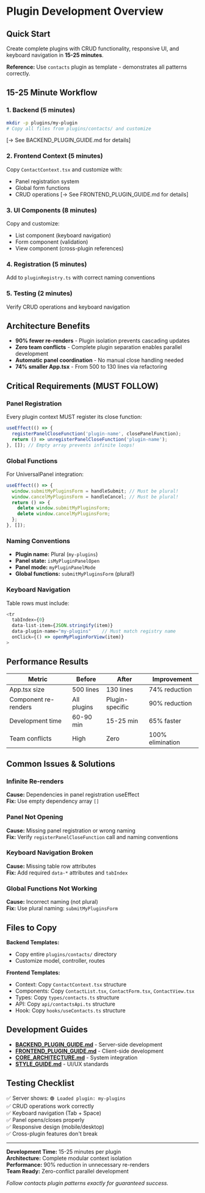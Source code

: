# Plugin Development Overview

## Quick Start

Create complete plugins with CRUD functionality, responsive UI, and keyboard navigation in **15-25 minutes**.

**Reference:** Use `contacts` plugin as template - demonstrates all patterns correctly.

## 15-25 Minute Workflow

### 1. Backend (5 minutes)
```bash
mkdir -p plugins/my-plugin
# Copy all files from plugins/contacts/ and customize
```
[→ See BACKEND_PLUGIN_GUIDE.md for details]

### 2. Frontend Context (5 minutes) 
Copy `ContactContext.tsx` and customize with:
- Panel registration system
- Global form functions
- CRUD operations
[→ See FRONTEND_PLUGIN_GUIDE.md for details]

### 3. UI Components (8 minutes)
Copy and customize:
- List component (keyboard navigation)
- Form component (validation)
- View component (cross-plugin references)

### 4. Registration (5 minutes)
Add to `pluginRegistry.ts` with correct naming conventions

### 5. Testing (2 minutes)
Verify CRUD operations and keyboard navigation

## Architecture Benefits

- **90% fewer re-renders** - Plugin isolation prevents cascading updates
- **Zero team conflicts** - Complete plugin separation enables parallel development
- **Automatic panel coordination** - No manual close handling needed
- **74% smaller App.tsx** - From 500 to 130 lines via refactoring

## Critical Requirements (MUST FOLLOW)

### Panel Registration
Every plugin context MUST register its close function:
```typescript
useEffect(() => {
  registerPanelCloseFunction('plugin-name', closePanelFunction);
  return () => unregisterPanelCloseFunction('plugin-name');
}, []); // Empty array prevents infinite loops!
```

### Global Functions
For UniversalPanel integration:
```typescript
useEffect(() => {
  window.submitMyPluginsForm = handleSubmit; // Must be plural!
  window.cancelMyPluginsForm = handleCancel; // Must be plural!
  return () => {
    delete window.submitMyPluginsForm;
    delete window.cancelMyPluginsForm;
  };
}, []);
```

### Naming Conventions
- **Plugin name:** Plural (`my-plugins`)
- **Panel state:** `isMyPluginPanelOpen`
- **Panel mode:** `myPluginPanelMode`
- **Global functions:** `submitMyPluginsForm` (plural!)

### Keyboard Navigation
Table rows must include:
```typescript
<tr
  tabIndex={0}
  data-list-item={JSON.stringify(item)}
  data-plugin-name="my-plugins"    // Must match registry name
  onClick={() => openMyPluginForView(item)}
>
```

## Performance Results

| Metric | Before | After | Improvement |
|--------|--------|-------|-------------|
| App.tsx size | 500 lines | 130 lines | 74% reduction |
| Component re-renders | All plugins | Plugin-specific | 90% reduction |
| Development time | 60-90 min | 15-25 min | 65% faster |
| Team conflicts | High | Zero | 100% elimination |

## Common Issues & Solutions

### Infinite Re-renders
**Cause:** Dependencies in panel registration useEffect  
**Fix:** Use empty dependency array `[]`

### Panel Not Opening
**Cause:** Missing panel registration or wrong naming  
**Fix:** Verify `registerPanelCloseFunction` call and naming conventions

### Keyboard Navigation Broken
**Cause:** Missing table row attributes  
**Fix:** Add required `data-*` attributes and `tabIndex`

### Global Functions Not Working
**Cause:** Incorrect naming (not plural)  
**Fix:** Use plural naming: `submitMyPluginsForm`

## Files to Copy

**Backend Templates:**
- Copy entire `plugins/contacts/` directory
- Customize model, controller, routes

**Frontend Templates:**
- Context: Copy `ContactContext.tsx` structure
- Components: Copy `ContactList.tsx`, `ContactForm.tsx`, `ContactView.tsx`
- Types: Copy `types/contacts.ts` structure
- API: Copy `api/contactsApi.ts` structure
- Hook: Copy `hooks/useContacts.ts` structure

## Development Guides

- **[BACKEND_PLUGIN_GUIDE.md](./BACKEND_PLUGIN_GUIDE.md)** - Server-side development
- **[FRONTEND_PLUGIN_GUIDE.md](./FRONTEND_PLUGIN_GUIDE.md)** - Client-side development
- **[CORE_ARCHITECTURE.md](./CORE_ARCHITECTURE.md)** - System integration
- **[STYLE_GUIDE.md](./STYLE_GUIDE.md)** - UI/UX standards

## Testing Checklist

✅ Server shows: `🟢 Loaded plugin: my-plugins`  
✅ CRUD operations work correctly  
✅ Keyboard navigation (Tab + Space)  
✅ Panel opens/closes properly  
✅ Responsive design (mobile/desktop)  
✅ Cross-plugin features don't break  

---

**Development Time:** 15-25 minutes per plugin  
**Architecture:** Complete modular context isolation  
**Performance:** 90% reduction in unnecessary re-renders  
**Team Ready:** Zero-conflict parallel development

*Follow contacts plugin patterns exactly for guaranteed success.*